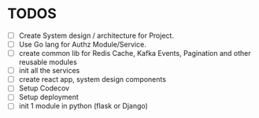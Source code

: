 # TODOS

- [ ] Create System design / architecture for Project.
- [ ] Use Go lang for Authz Module/Service.
- [ ] create common lib for Redis Cache, Kafka Events, Pagination and other
      reusable modules
- [ ] init all the services
- [ ] create react app, system design components
- [ ] Setup Codecov
- [ ] Setup deployment
- [ ] init 1 module in python (flask or Django)
